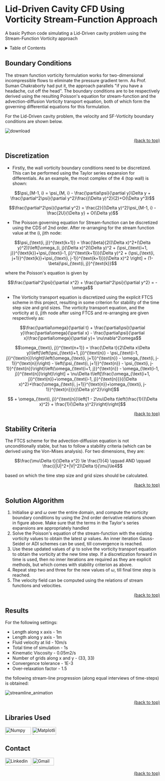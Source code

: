 # Lid-Driven Cavity CFD Using Vorticity Stream-Function Approach

A basic Python code simulating a Lid-Driven cavity problem using the Stream-Function Vorticity approach

<details>
<summary>Table of Contents</summary>

1. [Boundary Conditions](#boundary-conditions)
2. [Discretization](#discretization)
3. [Stability Criteria](#stability-criteria)
4. [Solution Algorithm](#solution-algorithm)
5. [Results](#results)
6. [Libraries Used](#libraries-used)
7. [Contact](#contact)
</details>

## Boundary Conditions

The stream function vorticity formulation works for two-dimensional incompressible flows to eliminate the pressure gradient term. As Prof. Suman Chakraborty had put it, the approach parallels "if you have a headache, cut off the head". The boundary conditions are to be respectively derived using the resulting Poisson's equation for stream-function and the advection-diffusion Vorticity transport equation, both of which form the governing differential equations for this formulation.

For the Lid-Driven cavity problem, the velocity and SF-Vorticity boundary conditions are shown below.

![download](https://github.com/vahadruya/Lid_driven_cavity_CFD_using_Vorticity_SF_approach/assets/115869753/3157e69b-d66e-4599-b757-974b5bb0454a)


<div align = "right">    
  <a href="#lid-driven-cavity-cfd-using-vorticity-stream-function-approach">(back to top)</a>
</div>

## Discretization

- Firstly, the wall vorticity boundary conditions need to be discretized. This can be performed using the Taylor series expansion for differentials. As an example, the most complex of the 4 (top wall) is shown:

$$\psi_{M-1, i} = \psi_{M, i} - \frac{\partial\psi}{\partial y}\Delta y + \frac{\partial^2\psi}{\partial y^2}\frac{(\Delta y)^2}{2}+O(\Delta y^3)$$

$$\frac{\partial^2\psi}{\partial y^2} = \frac{2}{(\Delta y)^2}\psi_{M-1, i} - \frac{2U}{\Delta y} + O(\Delta y)$$

- The Poisson governing equation for Stream-function can be discretized using the CDS of 2nd order. After re-arranging for the stream function value at the (i, j)th node:

$$\psi_{\text{i, j}}^{\text{k+1}} = \frac{\beta}{2((\Delta x)^2+(\Delta y)^2)}\left[\omega_{i, j}(\Delta x)^2(\Delta y)^2 + (\psi_{\text{i+1, j}}^{\text{k}}+\psi_{\text{i-1, j}}^{\text{k+1}})(\Delta y)^2 + (\psi_{\text{i, j+1}}^{\text{k}}+\psi_{\text{i, j-1}}^{\text{k+1}})(\Delta x)^2 \right] + (1-\beta)\psi_{\text{i, j}}^{\text{k}}$$

where the Poisson's equation is given by

$$\frac{\partial^2\psi}{\partial x^2} + \frac{\partial^2\psi}{\partial y^2} = -\omega$$

- The Vorticity transport equation is discretized using the explicit FTCS scheme in this project, resulting in some criterion for stability of the time step size and grid sizes. The vorticity transport equation, and the vorticity at (i, j)th node after using FTCS and re-arranging are given respectively as:

$$\frac{\partial\omega}{\partial t} + \frac{\partial\psi}{\partial y}\frac{\partial\omega}{\partial x} - \frac{\partial\psi}{\partial x}\frac{\partial\omega}{\partial y}= \nu\nabla^2\omega$$

$$\omega_{\text{i, j}}^{\text{n+1}} = \frac{\Delta t}{2\Delta x\Delta y}\left[\left(\psi_{\text{i+1, j}}^{\text{n}} - \psi_{\text{i-1, j}}^{\text{n}}\right)\left(\omega_{\text{i, j+1}}^{\text{n}} - \omega_{\text{i, j-1}}^{\text{n}}\right) - \left(\psi_{\text{i, j+1}}^{\text{n}} - \psi_{\text{i, j-1}}^{\text{n}}\right)\left(\omega_{\text{i+1, j}}^{\text{n}} - \omega_{\text{i-1, j}}^{\text{n}}\right)\right] + \nu\Delta t\left[\frac{\omega_{\text{i+1, j}}^{\text{n}}+\omega_{\text{i-1, j}}^{\text{n}}}{(\Delta x)^2}+\frac{\omega_{\text{i, j+1}}^{\text{n}}+\omega_{\text{i, j-1}}^{\text{n}}}{(\Delta y)^2}\right]$$

$$ + \omega_{\text{i, j}}^{\text{n}}\left[1 - 2\nu\Delta t\left(\frac{1}{(\Delta x)^2} + \frac{1}{\Delta y)^2}\right)\right]$$

<div align = "right">    
  <a href="#lid-driven-cavity-cfd-using-vorticity-stream-function-approach">(back to top)</a>
</div>

## Stability Criteria

The FTCS scheme for the advection-diffusion equation is not unconditionally stable, but has to follow a stability criteria (which can be derived using the Von-Mises analysis). For two dimensions, they are:

$$\frac{\mu\Delta t}{\Delta x^2} \le \frac{1}{4} \qquad AND \qquad \frac{(|U|^2+|V|^2)\Delta t}{\mu}\le4$$

based on which the time step size and grid sizes should be calculated.

<div align = "right">    
  <a href="#lid-driven-cavity-cfd-using-vorticity-stream-function-approach">(back to top)</a>
</div>

## Solution Algorithm

1. Initialise $\psi$ and $\omega$ over the entire domain, and compute the vorticity boundary conditions by using the 2nd order derivative relations shown in figure above. Make sure that the terms in the Taylor's series expansions are appropriately handled
2. Solve the Poisson's equation of the stream-function with the existing vorticity values to obtain the latest $\psi$ values. An inner iteration Gauss-Seidel or ADI schemes can be used, till convergence is reached.
3. Use these updated values of $\psi$ to solve the vorticity transport equation to obtain the vorticity at the new time step. If a discretization forward in time is used, then no inner iterations are required as they are explicit methods, but which comes with stability criterion as above.
4. Repeat step two and three for the new values of $\omega$, till final time step is reached.
5. The velocity field can be computed using the relations of stream functions and velocities.

<div align = "right">    
  <a href="#lid-driven-cavity-cfd-using-vorticity-stream-function-approach">(back to top)</a>
</div>

## Results

For the following settings:
- Length along x axis - 1m
- Length along y axis - 1m
- Fluid velocity at lid - 10m/s
- Total time of simulation - 1s
- Kinematic Viscosity - 0.05m2/s
- Number of grids along x and y - (33, 33)
- Convergence tolerance - 1E-3
- Over-relaxation factor - 1.5

the following stream-line progression (along equal interviews of time-steps) is obtained:

![streamline_animation](https://github.com/vahadruya/Lid_driven_cavity_CFD_using_Vorticity_SF_approach/assets/115869753/77f7ab1d-c4f3-49f2-9c4b-03e137ac9f4b)

<div align = "right">    
  <a href="#lid-driven-cavity-cfd-using-vorticity-stream-function-approach">(back to top)</a>
</div>

## Libraries Used

<a href="https://numpy.org/" target="_blank"><img src="https://img.shields.io/badge/NumPy-4d77cf?style=flat-square&logo=Numpy&logoColor=white&link=https://numpy.org/" alt="Numpy" width="84" height="25"></a>
<a href="https://matplotlib.org/" target="_blank"><img src="https://img.shields.io/badge/Matplotlib-afc6d3?style=flat-square&logo=matplotlib&logoColor=white&link=https://matplotlib.org/" alt="Matplotlib" width="78" height="25"></a>
</div>

## Contact

<a href="https://www.linkedin.com/in/aditya-a-p-507b1b239/" target="_blank"><img src="https://img.shields.io/badge/Linkedin-0078b7?style=flat-square&logo=linkedin&logoColor=white&link=https://www.linkedin.com/" alt="Linkedin" width="85" height="25"></a>
<a href="mailto:apaditya96@gmail.com" target="_blank"><img src="https://img.shields.io/badge/Gmail-red?style=flat-square&logo=Gmail&logoColor=white" alt="Gmail" width="70" height="25"></a>
  
<div align = "right">    
  <a href="#lid-driven-cavity-cfd-using-vorticity-stream-function-approach">(back to top)</a>
</div>



